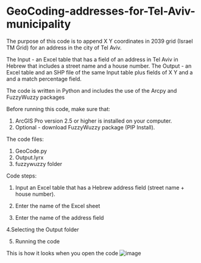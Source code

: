 # GeoCoding-addresses-for-Tel-Aviv-municipality
The purpose of this code is to append X Y coordinates in 2039 grid (Israel TM Grid) for an address in the city of Tel Aviv.

The Input - an Excel table that has a field of an address in Tel Aviv in Hebrew that includes a street name and a house number.
The Output - an Excel table and an SHP file of the same Input table plus fields of X Y and a and a match percentage field. 

The code is written in Python and includes the use of the Arcpy and FuzzyWuzzy packages

Before running this code, make sure that:
1. ArcGIS Pro version 2.5 or higher is installed on your computer.
2. Optional - download FuzzyWuzzy package (PIP Install). 

The code files:

1. GeoCode.py
2. Output.lyrx
3. fuzzywuzzy folder

Code steps:

1. Input an Excel table that has a Hebrew address field (street name + house number). 

2. Enter the name of the Excel sheet

3. Enter the name of the address field

4.Selecting the Output folder

5. Running the code

This is how it looks when you open the code
![image](https://github.com/jonathandell27/GeoCoding-addresses-for-Tel-Aviv-municipality-by-API/assets/59395234/ae663c36-d93d-4b40-b70d-2ea35ca42eea)




